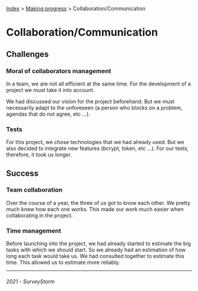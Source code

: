[Index](../../../README.md) > [Making progress](README.md) > Collaboration/Communication

# Collaboration/Communication

## Challenges

### Moral of collaborators management

In a team, we are not all efficient at the same time. For the development of a project we must take it into account.

We had discussed our vision for the project beforehand. But we must necessarily adapt to the unforeseen (a person who blocks on a problem, agendas that do not agree, etc ...).

### Tests

For this project, we chose technologies that we had already used. But we also decided to integrate new features (bcrypt, token, etc ...). For our tests, therefore, it took us longer. 

## Success

### Team collaboration

Over the course of a year, the three of us got to know each other. We pretty much knew how each one works. This made our work much easier when collaborating in the project. 

### Time management

Before launching into the project, we had already started to estimate the big tasks with which we should start. So we already had an estimation of how long each task would take us. We had consulted together to estimate this time. This allowed us to estimate more reliably.

---
###### 2021 - SurveyStorm

